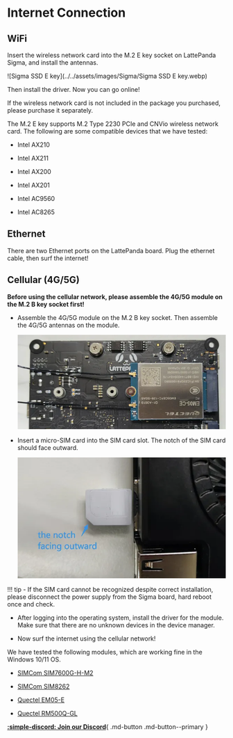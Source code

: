# Internet Connection 

## WiFi

Insert the wireless network card into the M.2 E key socket on LattePanda Sigma, and install the antennas.

![Sigma SSD E key](../../assets/images/Sigma/Sigma SSD E key.webp)

Then install the driver. Now you can go online!

If the wireless network card is not included in the package you purchased, please purchase it separately. 

The M.2 E key supports M.2 Type 2230 PCIe and CNVio wireless network card. The following are some compatible devices that we have tested:

- Intel AX210

- Intel AX211

- Intel AX200

- Intel AX201

- Intel AC9560

- Intel AC8265

  

## Ethernet

There are two Ethernet ports on the LattePanda board. Plug the ethernet cable, then surf the internet!


## Cellular (4G/5G)

**Before using the cellular network, please assemble the 4G/5G module on the M.2 B key socket first!**

* Assemble the 4G/5G module on the M.2 B key socket. Then assemble the 4G/5G antennas on the module. 

  ![](../../assets/images/Sigma/39bf.webp)

* Insert a micro-SIM card into the SIM card slot. The notch of the SIM card should face outward.

  ![](../../assets/images/Sigma/faca.webp)

!!! tip
    - If the SIM card cannot be recognized despite correct installation, please disconnect the power supply from the Sigma board, hard reboot once and check.

* After logging into the operating system, install the driver for the module. Make sure that there are no unknown devices in the device manager.

* Now surf the internet using the cellular network!


We have tested the following modules, which are working fine in the Windows 10/11 OS.

 

  * [SIMCom SIM7600G-H-M2](https://www.dfrobot.com/product-2643.html)

  * [SIMCom SIM8262](https://www.dfrobot.com/product-2636.html)

  * [Quectel EM05-E](https://www.quectel.com/product/lte-em05-series)

  * [Quectel RM500Q-GL](https://www.quectel.com/product/5g-rm50xq-series)



[**:simple-discord: Join our Discord**](https://discord.gg/k6YPYQgmHt){ .md-button .md-button--primary }
